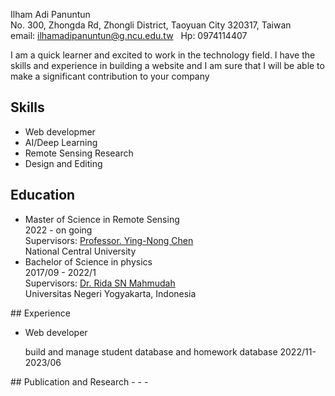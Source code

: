 Ilham Adi Panuntun <br/>
No. 300, Zhongda Rd, Zhongli District, Taoyuan City 320317, Taiwan <br/>
email: ilhamadipanuntun@g.ncu.edu.tw &nbsp;&nbsp;Hp: 0974114407

I am a quick learner and excited to work in the technology field. I have the skills and experience in building a website and I am sure that I will be able to make a significant contribution to your company

## Skills
<ul>
  <li>
    Web developmer
  </li>
  <li>
    AI/Deep Learning
  </li>
  <li>
    Remote Sensing Research
  </li>
  <li>
    Design and Editing
  </li>
</ul>

## Education
<ul>
  <li>
    Master of Science in Remote Sensing <br/>
    2022 - on going <br/>
    Supervisors: <a href="https://sites.google.com/view/yingnongchen">Professor. Ying-Nong Chen</a><br/>
    National Central University
  </li>
  <li>
    Bachelor of Science in physics<br/>
    2017/09 - 2022/1 <br/>
  Supervisors: <a href="https://scholar.google.com/citations?user=bHAb5YsAAAAJ&hl=en&oi=sra">Dr. Rida SN Mahmudah</a> <br/>
  Universitas Negeri Yogyakarta, Indonesia <br/>
    
  </li>
</ul>
## Experience
<ul>
<li>
  Web developer
  <p>build and manage student database and homework database 2022/11-2023/06 </p>
</li>
  
</ul>
## Publication and Research
-
-
-
